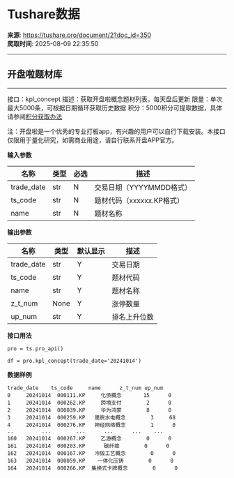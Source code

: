 # Tushare数据

**来源**: https://tushare.pro/document/2?doc_id=350  
**爬取时间**: 2025-08-09 22:35:50

---

## 开盘啦题材库

---

接口：kpl\_concept
描述：获取开盘啦概念题材列表，每天盘后更新
限量：单次最大5000条，可根据日期循环获取历史数据
积分：5000积分可提取数据，具体请参阅[积分获取办法](https://tushare.pro/document/1?doc_id=13)

注：开盘啦是一个优秀的专业打板app，有兴趣的用户可以自行下载安装。本接口仅限用于量化研究，如需商业用途，请自行联系开盘APP官方。

**输入参数**

| 名称 | 类型 | 必选 | 描述 |
| --- | --- | --- | --- |
| trade\_date | str | N | 交易日期（YYYYMMDD格式） |
| ts\_code | str | N | 题材代码（xxxxxx.KP格式） |
| name | str | N | 题材名称 |

**输出参数**

| 名称 | 类型 | 默认显示 | 描述 |
| --- | --- | --- | --- |
| trade\_date | str | Y | 交易日期 |
| ts\_code | str | Y | 题材代码 |
| name | str | Y | 题材名称 |
| z\_t\_num | None | Y | 涨停数量 |
| up\_num | str | Y | 排名上升位数 |

**接口用法**

```
pro = ts.pro_api()

df = pro.kpl_concept(trade_date='20241014')
```

**数据样例**

```
trade_date    ts_code     name      z_t_num up_num
0     20241014  000111.KP     化债概念       15      0
1     20241014  000262.KP     跨境支付        2      0
2     20241014  000039.KP     华为鸿蒙        8      0
3     20241014  000259.KP   墨脱水电概念        3     68
4     20241014  000276.KP   神经网络概念        1      0
..         ...        ...      ...      ...    ...
160   20241014  000267.KP     乙游概念        0      0
161   20241014  000203.KP      碳纤维        0      0
162   20241014  000167.KP   冷锻工艺概念        0      0
163   20241014  000059.KP    一体化压铸        0      0
164   20241014  000266.KP  集换式卡牌概念        0      0
```
